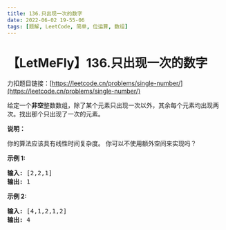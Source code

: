```yaml
---
title: 136.只出现一次的数字
date: 2022-06-02 19-55-06
tags: [题解, LeetCode, 简单, 位运算, 数组]
---
```


# 【LetMeFly】136.只出现一次的数字

力扣题目链接：[https://leetcode.cn/problems/single-number/](https://leetcode.cn/problems/single-number/)

<p>给定一个<strong>非空</strong>整数数组，除了某个元素只出现一次以外，其余每个元素均出现两次。找出那个只出现了一次的元素。</p>

<p><strong>说明：</strong></p>

<p>你的算法应该具有线性时间复杂度。 你可以不使用额外空间来实现吗？</p>

<p><strong>示例 1:</strong></p>

<pre><strong>输入:</strong> [2,2,1]
<strong>输出:</strong> 1
</pre>

<p><strong>示例&nbsp;2:</strong></p>

<pre><strong>输入:</strong> [4,1,2,1,2]
<strong>输出:</strong> 4</pre>


    